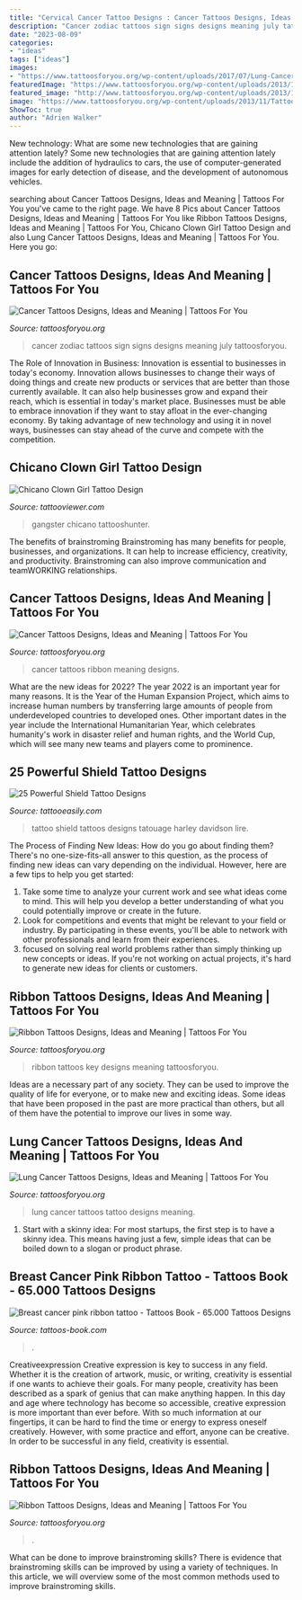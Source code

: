 ```yaml
---
title: "Cervical Cancer Tattoo Designs : Cancer Tattoos Designs, Ideas And Meaning"
description: "Cancer zodiac tattoos sign signs designs meaning july tattoosforyou"
date: "2023-08-09"
categories:
- "ideas"
tags: ["ideas"]
images:
- "https://www.tattoosforyou.org/wp-content/uploads/2017/07/Lung-Cancer-Tattoo.jpg"
featuredImage: "https://www.tattoosforyou.org/wp-content/uploads/2013/11/Tattoo-Ribbon-Designs.jpg"
featured_image: "http://www.tattoosforyou.org/wp-content/uploads/2013/10/Cancer-Zodiac-Sign-Tattoos.jpg"
image: "https://www.tattoosforyou.org/wp-content/uploads/2013/11/Tattoo-Ribbon-Designs.jpg"
ShowToc: true
author: "Adrien Walker"
---
```



New technology: What are some new technologies that are gaining attention lately?
Some new technologies that are gaining attention lately include the addition of hydraulics to cars, the use of computer-generated images for early detection of disease, and the development of autonomous vehicles.

	

		
searching about Cancer Tattoos Designs, Ideas and Meaning | Tattoos For You you've came to the right page. We have 8 Pics about Cancer Tattoos Designs, Ideas and Meaning | Tattoos For You like Ribbon Tattoos Designs, Ideas and Meaning | Tattoos For You, Chicano Clown Girl Tattoo Design and also Lung Cancer Tattoos Designs, Ideas and Meaning | Tattoos For You. Here you go:
		
    
## Cancer Tattoos Designs, Ideas And Meaning | Tattoos For You

<img loading=lazy src="http://www.tattoosforyou.org/wp-content/uploads/2013/10/Cancer-Zodiac-Sign-Tattoos.jpg" onerror="this.onerror=null;this.src='https://tse1.mm.bing.net/th?id=OIP.mMyiSlk72RPXleZUMm9RDwHaJ4&amp;pid=15.1';" alt="Cancer Tattoos Designs, Ideas and Meaning | Tattoos For You">

_Source: tattoosforyou.org_

>cancer zodiac tattoos sign signs designs meaning july tattoosforyou. 

	

The Role of Innovation in Business:
Innovation is essential to businesses in today's economy. Innovation allows businesses to change their ways of doing things and create new products or services that are better than those currently available. It can also help businesses grow and expand their reach, which is essential in today's market place.
Businesses must be able to embrace innovation if they want to stay afloat in the ever-changing economy. By taking advantage of new technology and using it in novel ways, businesses can stay ahead of the curve and compete with the competition.

    
## Chicano Clown Girl Tattoo Design

<img loading=lazy src="https://tattooviewer.com/content/images/girl/57514p.jpg" onerror="this.onerror=null;this.src='https://tse3.mm.bing.net/th?id=OIP.dbXJPiAjHN_XP6qDGkpP1wHaOQ&amp;pid=15.1';" alt="Chicano Clown Girl Tattoo Design">

_Source: tattooviewer.com_

>gangster chicano tattooshunter. 

	

The benefits of brainstroming
Brainstroming has many benefits for people, businesses, and organizations. It can help to increase efficiency, creativity, and productivity. Brainstroming can also improve communication and teamWORKING relationships.

    
## Cancer Tattoos Designs, Ideas And Meaning | Tattoos For You

<img loading=lazy src="http://www.tattoosforyou.org/wp-content/uploads/2013/10/Cancer-Ribbon-Tattoos-768x1024.jpg" onerror="this.onerror=null;this.src='https://tse3.mm.bing.net/th?id=OIP.klmkyqnbunl-AmSoX3YxxQHaJ4&amp;pid=15.1';" alt="Cancer Tattoos Designs, Ideas and Meaning | Tattoos For You">

_Source: tattoosforyou.org_

>cancer tattoos ribbon meaning designs. 

	

What are the new ideas for 2022?
The year 2022 is an important year for many reasons. It is the Year of the Human Expansion Project, which aims to increase human numbers by transferring large amounts of people from underdeveloped countries to developed ones. Other important dates in the year include the International Humanitarian Year, which celebrates humanity's work in disaster relief and human rights, and the World Cup, which will see many new teams and players come to prominence.

    
## 25 Powerful Shield Tattoo Designs

<img loading=lazy src="http://www.tattooeasily.com/wp-content/uploads/2013/06/1910.jpg" onerror="this.onerror=null;this.src='https://tse4.mm.bing.net/th?id=OIP.4OjAs1EaZCeUvgkVq-AtjwHaIU&amp;pid=15.1';" alt="25 Powerful Shield Tattoo Designs">

_Source: tattooeasily.com_

>tattoo shield tattoos designs tatouage harley davidson lire. 

	

The Process of Finding New Ideas: How do you go about finding them?
There's no one-size-fits-all answer to this question, as the process of finding new ideas can vary depending on the individual. However, here are a few tips to help you get started: 
1. Take some time to analyze your current work and see what ideas come to mind. This will help you develop a better understanding of what you could potentially improve or create in the future. 
2. Look for competitions and events that might be relevant to your field or industry. By participating in these events, you'll be able to network with other professionals and learn from their experiences. 
3. focused on solving real world problems rather than simply thinking up new concepts or ideas. If you're not working on actual projects, it's hard to generate new ideas for clients or customers. 

    
## Ribbon Tattoos Designs, Ideas And Meaning | Tattoos For You

<img loading=lazy src="http://www.tattoosforyou.org/wp-content/uploads/2013/11/Key-and-Ribbon-Tattoos.jpg" onerror="this.onerror=null;this.src='https://tse2.mm.bing.net/th?id=OIP.Qwl0aKdyokQSx5VfXxJo9gHaLH&amp;pid=15.1';" alt="Ribbon Tattoos Designs, Ideas and Meaning | Tattoos For You">

_Source: tattoosforyou.org_

>ribbon tattoos key designs meaning tattoosforyou. 

	

Ideas are a necessary part of any society. They can be used to improve the quality of life for everyone, or to make new and exciting ideas. Some ideas that have been proposed in the past are more practical than others, but all of them have the potential to improve our lives in some way.

    
## Lung Cancer Tattoos Designs, Ideas And Meaning | Tattoos For You

<img loading=lazy src="https://www.tattoosforyou.org/wp-content/uploads/2017/07/Lung-Cancer-Tattoo.jpg" onerror="this.onerror=null;this.src='https://tse2.mm.bing.net/th?id=OIP.-jPy9mUJXoYCJbMZYCiwCgHaJ3&amp;pid=15.1';" alt="Lung Cancer Tattoos Designs, Ideas and Meaning | Tattoos For You">

_Source: tattoosforyou.org_

>lung cancer tattoos tattoo designs meaning. 

	

1. Start with a skinny idea: For most startups, the first step is to have a skinny idea. This means having just a few, simple ideas that can be boiled down to a slogan or product phrase.

    
## Breast Cancer Pink Ribbon Tattoo - Tattoos Book - 65.000 Tattoos Designs

<img loading=lazy src="https://tattoos-book.com/wp-content/uploads/2016/02/breast-cancer-pink-ribbon-tattoo.jpg" onerror="this.onerror=null;this.src='https://tse1.mm.bing.net/th?id=OIP.Yh0_vayxDnEyPGEqnX9C5QHaFh&amp;pid=15.1';" alt="Breast cancer pink ribbon tattoo - Tattoos Book - 65.000 Tattoos Designs">

_Source: tattoos-book.com_

>. 

	

Creativeexpression
Creative expression is key to success in any field. Whether it is the creation of artwork, music, or writing, creativity is essential if one wants to achieve their goals. For many people, creativity has been described as a spark of genius that can make anything happen. In this day and age where technology has become so accessible, creative expression is more important than ever before. With so much information at our fingertips, it can be hard to find the time or energy to express oneself creatively. However, with some practice and effort, anyone can be creative. In order to be successful in any field, creativity is essential.

    
## Ribbon Tattoos Designs, Ideas And Meaning | Tattoos For You

<img loading=lazy src="https://www.tattoosforyou.org/wp-content/uploads/2013/11/Tattoo-Ribbon-Designs.jpg" onerror="this.onerror=null;this.src='https://tse1.mm.bing.net/th?id=OIP.wrWyvG1e-wuiEhfQ9iDrDgHaJ4&amp;pid=15.1';" alt="Ribbon Tattoos Designs, Ideas and Meaning | Tattoos For You">

_Source: tattoosforyou.org_

>. 

	

What can be done to improve brainstroming skills?
There is evidence that brainstroming skills can be improved by using a variety of techniques. In this article, we will overview some of the most common methods used to improve brainstroming skills.

